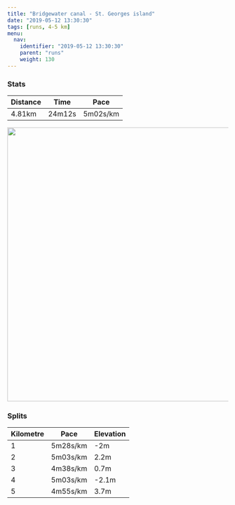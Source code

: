 ```yaml
---
title: "Bridgewater canal - St. Georges island"
date: "2019-05-12 13:30:30"
tags: [runs, 4-5 km]
menu:
  nav:
    identifier: "2019-05-12 13:30:30"
    parent: "runs"
    weight: 130
---
```


### Stats

| Distance | Time | Pace |
|----------|------|------|
|4.81km|24m12s|5m02s/km|

<img src='https://maps.googleapis.com/maps/api/staticmap?maptype=terrain&path=enc:ogjeIxdzLn@?NDPNVAPFl@Xr@lARdA^r@h@tAz@lAXVLPPj@LRPHd@`APNJDPPDf@f@hAp@nBV~At@dBNn@Pf@\hB^bBl@jDJfANv@NhBTlALlAJ|@HlAp@zD?~@Jd@T~ANnADt@FZOXS@MmAAe@BIHLVt@@l@Fp@Cl@EX?TFzALV@P@|AATOb@Eh@Fr@BrBFbCLZBtA?VMrA@v@KXu@|AYz@Cp@FT@`@KVF[NUj@mANO@uGBo@JoAAc@IYB_@J[HWZm@V{@Ge@]{@Ic@AWDu@?YOwADiACq@Mk@Q]EoBYy@Ga@E{@[aAm@yFUyAEUgAMGKMYOoAGSGa@{@cBOQOe@]gBI_A@a@Qy@AQAiAEq@?}@Uq@MOC]@s@G_Ao@cA[eAcByDg@_AiAwAUO{@Wc@QwAw@c@[_@y@I@o@d@K?IIgAcCwAyC]{@qCgJIyABIGKMESg@E@CEUw@KWJw@H_@?IQi@WQc@q@ASBQ`AqCROXEPGPM\s@ZTn@DJDLb@B\DP\`A&key=AIzaSyBPVQ_iynBzLujdhfLzy8Z-5zczbktE55k&size=800x800&scale=2&markers=color:yellow|label:S|53.46952,-2.26909&markers=color:green|label:F|53.47055,-2.264339999999999' width='625' />

### Splits

| Kilometre | Pace | Elevation |
|------|------|-----------|
|1|5m28s/km|-2m|
|2|5m03s/km|2.2m|
|3|4m38s/km|0.7m|
|4|5m03s/km|-2.1m|
|5|4m55s/km|3.7m|
